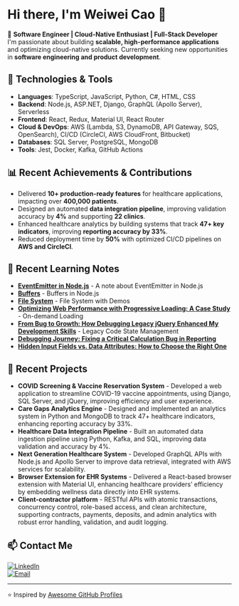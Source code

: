 # Hi there, I'm Weiwei Cao 👋

🚀 **Software Engineer | Cloud-Native Enthusiast | Full-Stack Developer**  
I'm passionate about building **scalable, high-performance applications** and optimizing cloud-native solutions. Currently seeking new opportunities in **software engineering and product development**.

## 🔧 Technologies & Tools

- **Languages**: TypeScript, JavaScript, Python, C#, HTML, CSS
- **Backend**: Node.js, ASP.NET, Django, GraphQL (Apollo Server), Serverless
- **Frontend**: React, Redux, Material UI, React Router
- **Cloud & DevOps**: AWS (Lambda, S3, DynamoDB, API Gateway, SQS, OpenSearch), CI/CD (CircleCI, AWS CloudFront, Bitbucket)
- **Databases**: SQL Server, PostgreSQL, MongoDB
- **Tools**: Jest, Docker, Kafka, GitHub Actions

## 📊 Recent Achievements & Contributions

- Delivered **10+ production-ready features** for healthcare applications, impacting over **400,000 patients**.
- Designed an automated **data integration pipeline**, improving validation accuracy by **4%** and supporting **22 clinics**.
- Enhanced healthcare analytics by building systems that track **47+ key indicators**, improving **reporting accuracy by 33%**.
- Reduced deployment time by **50%** with optimized CI/CD pipelines on **AWS and CircleCI**.

## 📝 Recent Learning Notes

- **[EventEmitter in Node.js](https://github.com/weiwei-tsao/understanding-nodejs/blob/master/01_EventEmitter/README.md)** - A note about EventEmitter in Node.js
- **[Buffers](https://github.com/weiwei-tsao/understanding-nodejs/blob/master/02_Buffers/README.md)** - Buffers in Node.js
- **[File System](https://github.com/weiwei-tsao/understanding-nodejs/blob/master/03_File_System/README.md)** - File System with Demos
- **[Optimizing Web Performance with Progressive Loading: A Case Study](https://github.com/weiwei-tsao/project_notes/blob/main/web_application/Optimizing%20Web%20Performance%20with%20Progressive%20Loading%3A%20A%20Case%20Study.md)** - On-demand Loading
- **[From Bug to Growth: How Debugging Legacy jQuery Enhanced My Development Skills](https://github.com/weiwei-tsao/project_notes/blob/main/web_application/From%20Bug%20to%20Growth%3A%20How%20Debugging%20Legacy%20jQuery%20Enhanced%20My%20Development%20Skills.md)** - Legacy Code State Management
- **[Debugging Journey: Fixing a Critical Calculation Bug in Reporting](https://github.com/weiwei-tsao/project_notes/blob/main/web_application/Debugging_Journey_Fixing_a_Critical_Calculation_Bug_in_Reporting.md)**
- **[Hidden Input Fields vs. Data Attributes: How to Choose the Right One](https://github.com/weiwei-tsao/project_notes/blob/main/web_application/hidden-inputs-vs-data-attributes.md#hidden-input-fields-vs-data-attributes-how-to-choose-the-right-one)**

## 🚀 Recent Projects

- **COVID Screening & Vaccine Reservation System** - Developed a web application to streamline COVID-19 vaccine appointments, using Django, SQL Server, and jQuery, improving efficiency and user experience.
- **Care Gaps Analytics Engine** - Designed and implemented an analytics system in Python and MongoDB to track 47+ healthcare indicators, enhancing reporting accuracy by 33%.
- **Healthcare Data Integration Pipeline** - Built an automated data ingestion pipeline using Python, Kafka, and SQL, improving data validation and accuracy by 4%.
- **Next Generation Healthcare System** - Developed GraphQL APIs with Node.js and Apollo Server to improve data retrieval, integrated with AWS services for scalability.
- **Browser Extension for EHR Systems** - Delivered a React-based browser extension with Material UI, enhancing healthcare providers’ efficiency by embedding wellness data directly into EHR systems.
- **Client-contractor platform** - RESTful APIs with atomic transactions, concurrency control, role-based access, and clean architecture, supporting contracts, payments, deposits, and admin analytics with robust error handling, validation, and audit logging.

## 📫 Contact Me

[![LinkedIn](https://img.shields.io/badge/LinkedIn-WeyWeyTsao-blue?style=flat&logo=linkedin)](https://linkedin.com/in/weyweytsao)  
[![Email](https://img.shields.io/badge/Email-weyweytsao@gmail.com-red?style=flat&logo=gmail)](mailto:weyweytsao@gmail.com)

---

⭐️ Inspired by [Awesome GitHub Profiles](https://github.com/abhisheknaiidu/awesome-github-profile-readme)
